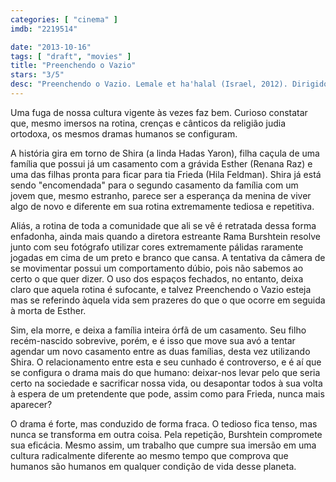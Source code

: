 ```yaml
---
categories: [ "cinema" ]
imdb: "2219514"

date: "2013-10-16"
tags: [ "draft", "movies" ]
title: "Preenchendo o Vazio"
stars: "3/5"
desc: "Preenchendo o Vazio. Lemale et ha'halal (Israel, 2012). Dirigido por Rama Burshtein. Escrito por Rama Burshtein. Com Hadas Yaron, Yiftach Klein, Irit Sheleg, Chayim Sharir, Razia Israeli, Hila Feldman, Renana Raz, Yael Tal, Michael David Weigl."
---
```

Uma fuga de nossa cultura vigente às vezes faz bem. Curioso constatar que, mesmo imersos na rotina, crenças e cânticos da religião judia ortodoxa, os mesmos dramas humanos se configuram.

A história gira em torno de Shira (a linda Hadas Yaron), filha caçula de uma família que possui já um casamento com a grávida Esther (Renana Raz) e uma das filhas pronta para ficar para tia Frieda (Hila Feldman). Shira já está sendo "encomendada" para o segundo casamento da família com um jovem que, mesmo estranho, parece ser a esperança da menina de viver algo de novo e diferente em sua rotina extremamente tediosa e repetitiva.

Aliás, a rotina de toda a comunidade que ali se vê é retratada dessa forma enfadonha, ainda mais quando a diretora estreante Rama Burshtein resolve junto com seu fotógrafo utilizar cores extremamente pálidas raramente jogadas em cima de um preto e branco que cansa. A tentativa da câmera de se movimentar possui um comportamento dúbio, pois não sabemos ao certo o que quer dizer. O uso dos espaços fechados, no entanto, deixa claro que aquela rotina é sufocante, e talvez Preenchendo o Vazio esteja mas se referindo àquela vida sem prazeres do que o que ocorre em seguida à morta de Esther.

Sim, ela morre, e deixa a família inteira órfã de um casamento. Seu filho recém-nascido sobrevive, porém, e é isso que move sua avó a tentar agendar um novo casamento entre as duas famílias, desta vez utilizando Shira. O relacionamento entre esta e seu cunhado é controverso, e é aí que se configura o drama mais do que humano: deixar-nos levar pelo que seria certo na sociedade e sacrificar nossa vida, ou desapontar todos à sua volta à espera de um pretendente que pode, assim como para Frieda, nunca mais aparecer?

O drama é forte, mas conduzido de forma fraca. O tedioso fica tenso, mas nunca se transforma em outra coisa. Pela repetição, Burshtein compromete sua eficácia. Mesmo assim, um trabalho que cumpre sua imersão em uma cultura radicalmente diferente ao mesmo tempo que comprova que humanos são humanos em qualquer condição de vida desse planeta.


